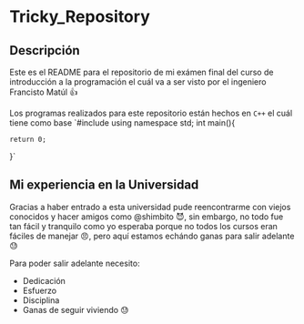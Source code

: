 # Tricky_Repository
## Descripción
Este es el README para el repositorio de mi exámen final del curso de introducción a la programación el cuál va a ser visto
por el ingeniero Francisto Matúl :+1:

Los programas realizados para este repositorio están hechos en `C++` el cuál tiene como base 
`#include <iostream>
using namespace std;
int main(){

    return 0;
}`
## Mi experiencia en la Universidad
Gracias a haber entrado a esta universidad pude reencontrarme con viejos conocidos y hacer amigos como @shimbito  :smiling_imp:, sin embargo, no todo fue tan fácil y tranquilo como yo esperaba porque no todos los cursos eran fáciles de manejar  :angry:, pero aquí estamos echándo ganas para salir adelante  :sweat:

Para poder salir adelante necesito:
- Dedicación
- Esfuerzo
- Disciplina
- Ganas de seguir viviendo :sweat: